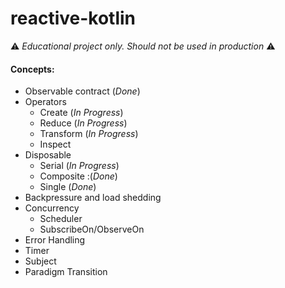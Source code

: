 # reactive-kotlin

:warning: *Educational project only. Should not be used in production* :warning:

#### Concepts:

* Observable contract (*Done*)
* Operators
    * Create (*In Progress*)
    * Reduce (*In Progress*)
    * Transform (*In Progress*)
    * Inspect
* Disposable 
    * Serial (*In Progress*)
    * Composite :(*Done*)
    * Single (*Done*)
* Backpressure and load shedding
* Concurrency
    * Scheduler
    * SubscribeOn/ObserveOn
* Error Handling
* Timer
* Subject
* Paradigm Transition
